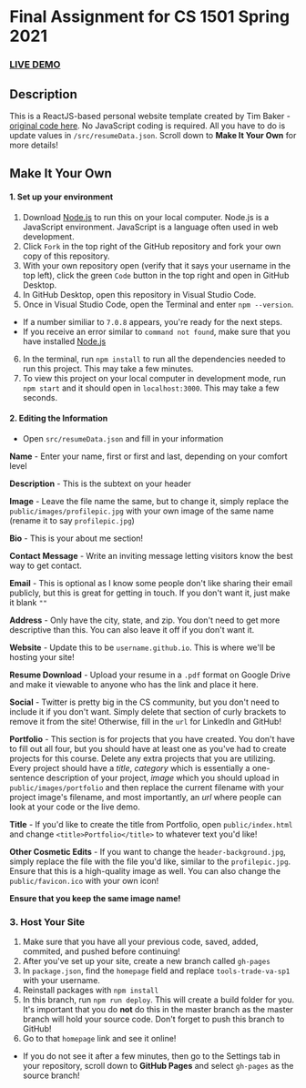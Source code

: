 # Final Assignment for CS 1501 Spring 2021

### [LIVE DEMO](https://tools-trade-va-sp1.github.io/portfolio/)

## Description
This is a ReactJS-based personal website template created by Tim Baker - [original code here](https://github.com/tbakerx/react-resume-template). No JavaScript coding is required. All you have to do is update values in `/src/resumeData.json`. Scroll down to **Make It Your Own** for more details!

## Make It Your Own
#### 1. Set up your environment
1. Download [Node.js](https://nodejs.org/en/download/) to run this on your local computer. Node.js is a JavaScript environment. JavaScript is a language often used in web development.
2. Click `Fork` in the top right of the GitHub repository and fork your own copy of this repository.
2. With your own repository open (verify that it says your username in the top left), click the green `Code` button in the top right and open in GitHub Desktop.
3. In GitHub Desktop, open this repository in Visual Studio Code.
4. Once in Visual Studio Code, open the Terminal and enter `npm --version`.
  * If a number similiar to `7.0.8` appears, you're ready for the next steps.
  * If you receive an error similar to `command not found`, make sure that you have installed [Node.js](https://nodejs.org/en/download/)
6.  In the terminal, run `npm install` to run all the dependencies needed to run this project. This may take a few minutes.
7. To view this project on your local computer in development mode, run `npm start` and it should open in `localhost:3000`. This may take a few seconds.

#### 2. Editing the Information
* Open `src/resumeData.json` and fill in your information

**Name** - Enter your name, first or first and last, depending on your comfort level

**Description** - This is the subtext on your header

**Image** - Leave the file name the same, but to change it, simply replace the `public/images/profilepic.jpg` with your own image of the same name (rename it to say `profilepic.jpg`)

**Bio** - This is your about me section!

**Contact Message** - Write an inviting message letting visitors know the best way to get contact.

**Email** - This is optional as I know some people don't like sharing their email publicly, but this is great for getting in touch. If you don't want it, just make it blank `""`

**Address** - Only have the city, state, and zip. You don't need to get more descriptive than this. You can also leave it off if you don't want it.

**Website** - Update this to be `username.github.io`. This is where we'll be hosting your site!

**Resume Download** - Upload your resume in a `.pdf` format on Google Drive and make it viewable to anyone who has the link and place it here.

**Social** - Twitter is pretty big in the CS community, but you don't need to include it if you don't want. Simply delete that section of curly brackets to remove it from the site! Otherwise, fill in the `url` for LinkedIn and GitHub!

**Portfolio** - This section is for projects that you have created. You don't have to fill out all four, but you should have at least one as you've had to create projects for this course. Delete any extra projects that you are utilizing. Every project should have a *title*, *category* which is essentially a one-sentence description of your project, *image* which you should upload in `public/images/portfolio` and then replace the current filename with your project image's filename, and most importantly, an *url* where people can look at your code or the live demo.

**Title** - If you'd like to create the title from Portfolio, open `public/index.html` and change `<title>Portfolio</title>` to whatever text you'd like!

**Other Cosmetic Edits** - If you want to change the `header-background.jpg`, simply replace the file with the file you'd like, similar to the `profilepic.jpg`. Ensure that this is a high-quality image as well. You can also change the `public/favicon.ico` with your own icon! 

**Ensure that you keep the same image name!**

### 3. Host Your Site
1. Make sure that you have all your previous code, saved, added, commited, and pushed before continuing!
1. After you've set up your site, create a new branch called `gh-pages`
1. In `package.json`, find the `homepage` field and replace `tools-trade-va-sp1` with your username.
2. Reinstall packages with `npm install`
3. In this branch, run `npm run deploy`. This will create a build folder for you. It's important that you do **not** do this in the master branch as the master branch will hold your source code. Don't forget to push this branch to GitHub!
4. Go to that `homepage` link and see it online!
* If you do not see it after a few minutes, then go to the Settings tab in your repository, scroll down to **GitHub Pages** and select `gh-pages` as the source branch!
